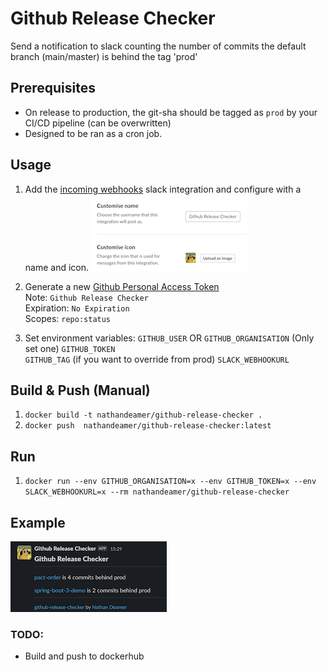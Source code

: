 # Github Release Checker
Send a notification to slack counting the number of commits the default branch (main/master) is behind the tag 'prod'

## Prerequisites
- On release to production, the git-sha should be tagged as `prod` by your CI/CD pipeline (can be overwritten)
- Designed to be ran as a cron job.

## Usage
1. Add the [incoming webhooks](https://slack.com/apps/A0F7XDUAZ) slack integration and configure with a name and icon.
![Incoming Webhook](IncomingWebhook.png)



2. Generate a new [Github Personal Access Token](https://github.com/settings/tokens)  
Note: `Github Release Checker`  
Expiration: `No Expiration`  
Scopes: `repo:status`


3. Set environment variables:
`GITHUB_USER` OR `GITHUB_ORGANISATION` (Only set one)
`GITHUB_TOKEN`  
`GITHUB_TAG` (if you want to override from prod)
`SLACK_WEBHOOKURL`

## Build & Push (Manual) 
1. `docker build -t nathandeamer/github-release-checker .`  
2. `docker push  nathandeamer/github-release-checker:latest`

## Run
1. `docker run --env GITHUB_ORGANISATION=x --env GITHUB_TOKEN=x --env SLACK_WEBHOOKURL=x --rm nathandeamer/github-release-checker`

## Example
![Incoming Webhook](example.png)

### TODO:
- Build and push to dockerhub
